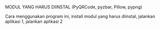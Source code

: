 MODUL YANG HARUS DIINSTAL (PyQRCode, pyzbar, Pillow, pypng)

Cara menggunakan program ini, install modul yang harus diinstal, jalankan aplikasi 1, jalankan aplikasi 2
